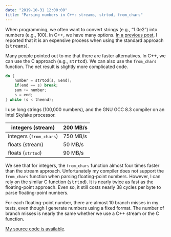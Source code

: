 ```yaml
---
date: "2019-10-31 12:00:00"
title: "Parsing numbers in C++: streams, strtod, from_chars"
---
```




When programming, we often want to convert strings (e.g., &ldquo;1.0e2&rdquo;) into numbers (e.g., 100). In C++, we have many options. [In a previous post](/lemire/blog/2019/10/26/how-expensive-is-it-to-parse-numbers-from-a-string-in-c/), I reported that it is an expensive process when using the standard approach (<tt>streams</tt>).

Many people pointed out to me that there are faster alternatives. In C++, we can use the C approach (e.g., <tt>strtod</tt>). We can also use the `from_chars` function. The net result is slightly more complicated code.
```C
do {
    number = strtod(s, &end);
    if(end == s) break;
    sum += number;
    s = end;
} while (s < theend);
```


I use long strings (100,000 numbers), and the GNU GCC 8.3 compiler on an Intel Skylake processor.

integers (stream)        |200 MB/s                 |
-------------------------|-------------------------|
integers (<tt>from_chars</tt>) |750 MB/s                 |
floats (stream)          |50 MB/s                  |
floats (<tt>strtod</tt>) |90 MB/s                  |


We see that for integers, the `from_chars` function almost four times faster than the stream approach. Unfortunately my compiler does not support the `from_chars` function when parsing floating-point numbers. However, I can rely on the similar C function (<tt>strtod</tt>). It is nearly twice as fast as the floating-point approach. Even so, it still costs nearly 38 cycles per byte to parse floating-point numbers.

For each floating-point number, there are almost 10 branch misses in my tests, even though I generate numbers using a fixed format. The number of branch misses is nearly the same whether we use a C++ stream or the C function.

[My source code is available](https://github.com/lemire/Code-used-on-Daniel-Lemire-s-blog/tree/master/2019/10/30).


